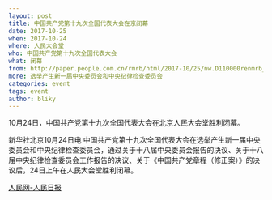 ```yaml
---
layout: post
title: 中国共产党第十九次全国代表大会在京闭幕
date: 2017-10-25
when: 2017-10-24
where: 人民大会堂
who: 中国共产党第十九次全国代表大会
what: 闭幕
from: http://paper.people.com.cn/rmrb/html/2017-10/25/nw.D110000renmrb_20171025_1-01.htm
more: 选举产生新一届中央委员会和中央纪律检查委员会
categories: event
tags: event
author: bliky
---
```


​​​10月24日，中国共产党第十九次全国代表大会在北京人民大会堂胜利闭幕。

新华社北京10月24日电 中国共产党第十九次全国代表大会在选举产生新一届中央委员会和中央纪律检查委员会，通过关于十八届中央委员会报告的决议、关于十八届中央纪律检查委员会工作报告的决议、关于《中国共产党章程（修正案）》的决议后，24日上午在人民大会堂胜利闭幕。

[人民网-人民日报](http://paper.people.com.cn/rmrb/html/2017-10/25/nw.D110000renmrb_20171025_1-01.htm)  
